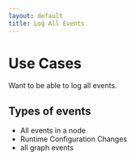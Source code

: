 ```yaml
---
layout: default
title: Log All Events
---
```


# Use Cases

Want to be able to log all events. 


## Types of events

* All events in a node
* Runtime Configuration Changes
* all graph events


